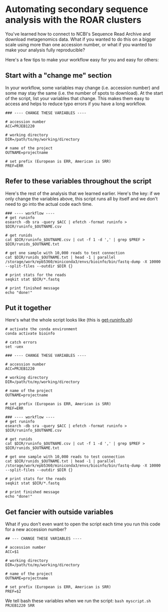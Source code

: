 # Automating secondary sequence analysis with the ROAR clusters

You've learned how to connect to NCBI's Sequence Read Archive and download metagenomics data. What if you wanted to do this on a bigger scale using more than one accession number, or what if you wanted to make your analysis fully reproducible?

Here's a few tips to make your workflow easy for you and easy for others:

## Start with a "change me" section

In your workflow, some variables may change (i.e. accession number) and some may stay the same (i.e. the number of spots to download). At the start of the script, list your variables that change. This makes them easy to access and helps to reduce typo errors if you have a long workflow.

```
### ---- CHANGE THESE VARIABLES ----

# accession number
ACC=PRJEB1220

# working directory
DIR=/path/to/my/working/directory

# name of the project
OUTNAME=projectname

# set prefix (European is ERR, American is SRR)
PREF=ERR
```

## Refer to these variables throughout the script

Here's the rest of the analysis that we learned earlier. Here's the key: if we only change the variables above, this script runs all by itself and we don't need to go into the actual code each time.

```
### ---- workflow ----
# get runinfo
esearch -db sra -query $ACC | efetch -format runinfo > $DIR/runinfo_$OUTNAME.csv

# get runids
cat $DIR/runinfo_$OUTNAME.csv | cut -f 1 -d ',' | grep $PREF > $DIR/runids_$OUTNAME.txt

# get one sample with 10,000 reads to test connection
cat $DIR/runids_$OUTNAME.txt | head -1 | parallel /storage/work/epb5360/miniconda3/envs/bioinfo/bin/fastq-dump -X 10000 --split-files --outdir $DIR {}

# print stats for the reads
seqkit stat $DIR/*.fastq

# print finished message
echo "done!"

```

## Put it together

Here's what the whole script looks like (this is [get-runinfo.sh](get-runinfo.sh))

```
# activate the conda environment
conda activate bioinfo

# catch errors
set -uex

### ---- CHANGE THESE VARIABLES ----

# accession number
ACC=PRJEB1220

# working directory
DIR=/path/to/my/working/directory

# name of the project
OUTNAME=projectname

# set prefix (European is ERR, American is SRR)
PREF=ERR

### ---- workflow ----
# get runinfo
esearch -db sra -query $ACC | efetch -format runinfo > $DIR/runinfo_$OUTNAME.csv

# get runids
cat $DIR/runinfo_$OUTNAME.csv | cut -f 1 -d ',' | grep $PREF > $DIR/runids_$OUTNAME.txt

# get one sample with 10,000 reads to test connection
cat $DIR/runids_$OUTNAME.txt | head -1 | parallel /storage/work/epb5360/miniconda3/envs/bioinfo/bin/fastq-dump -X 10000 --split-files --outdir $DIR {}

# print stats for the reads
seqkit stat $DIR/*.fastq

# print finished message
echo "done!"

```

## Get fancier with outside variables

What if you don't even want to open the script each time you run this code for a new accession number? 

```
## --- CHANGE THESE VARIABLES ----

# accession number
ACC=$1

# working directory
DIR=/path/to/my/working/directory

# name of the project
OUTNAME=projectname

# set prefix (European is ERR, American is SRR)
PREF=$2
```

We tell bash these variables when we run the script: `bash myscript.sh PRJEB1220 SRR`



